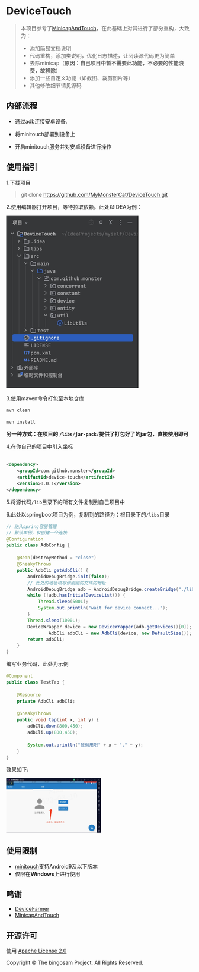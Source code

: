 # DeviceTouch

> 本项目参考了[MinicapAndTouch](https://github.com/bingosam/MinicapAndTouch/fork)，在此基础上对其进行了部分重构，大致为：
>
> - 添加简易文档说明
> - 代码重构，添加类说明，优化日志描述，让阅读源代码更为简单
> - 去除minicap（**原因：自己项目中暂不需要此功能，不必要的性能浪费，故移除**）
> - 添加一些自定义功能（如截图、裁剪图片等）
> - 其他修改细节请见源码

## 内部流程

- 通过adb连接安卓设备.

- 将minitouch部署到设备上

- 开启minitouch服务并对安卓设备进行操作

## 使用指引

1.下载项目

> git clone https://github.com/MyMonsterCat/DeviceTouch.git

2.使用编辑器打开项目，等待拉取依赖。此处以IDEA为例：

<img src="./img/project.jpg" style="zoom:50%;" />



3.使用maven命令打包至本地仓库

```
mvn clean

mvn install
```

**另一种方式：在项目的 `/libs/jar-pack/`提供了打包好了的jar包，直接使用即可**

4.在你自己的项目中引入坐标

```xml

<dependency>
    <groupId>com.github.monster</groupId>
    <artifactId>device-touch</artifactId>
    <version>0.0.1</version>
</dependency>
```

5.将源代码`/lib`目录下的所有文件复制到自己项目中

6.此处以springboot项目为例，复制到的路径为：根目录下的`/libs`目录

```java
// 纳入spring容器管理
// 默认单例，仅创建一个连接
@Configuration
public class AdbConfig {

    @Bean(destroyMethod = "close")
    @SneakyThrows
    public AdbCli getAdbCli() {
        AndroidDebugBridge.init(false);
      	// 此处的地址填写你刚刚的文件的地址
        AndroidDebugBridge adb = AndroidDebugBridge.createBridge("./libs/adb/adb.exe", false);
        while (!adb.hasInitialDeviceList()) {
            Thread.sleep(500L);
            System.out.println("wait for device connect...");
        }
        Thread.sleep(1000L);
        DeviceWrapper device = new DeviceWrapper(adb.getDevices()[0]);
                AdbCli adbCli = new AdbCli(device, new DefaultSize());
        return adbCli;
    }
}
```

编写业务代码，此处为示例

```java
@Component
public class TestTap {

    @Resource
    private AdbCli adbCli;
    
    @SneakyThrows
    public void tap(int x, int y) {
        adbCli.down(800,450);
        adbCli.up(800,450);

        System.out.println("被调用啦" + x + "," + y);
    }
}
```

效果如下:

<img src="./img/mock_tap.jpg" style="zoom: 25%;" />

## 使用限制

- [minitouch](https://github.com/DeviceFarmer/minitouch)支持Android9及以下版本
- 仅限在**Windows**上进行使用




## 鸣谢

- [DeviceFarmer](https://github.com/DeviceFarmer)
- [MinicapAndTouch](https://github.com/bingosam/MinicapAndTouch/fork)

## 开源许可

使用 [Apache License 2.0](LICENSE)

Copyright © The bingosam Project. All Rights Reserved.
